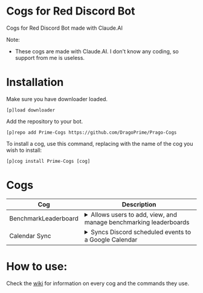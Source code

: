 # Cogs for Red Discord Bot
Cogs for Red Discord Bot made with Claude.AI

Note:
- These cogs are made with Claude.AI. I don't know any coding, so support from me is useless.

# Installation

Make sure you have downloader loaded.

    [p]load downloader

Add the repository to your bot.

    [p]repo add Prime-Cogs https://github.com/DragoPrime/Prago-Cogs

To install a cog, use this command, replacing <cog> with the name of the cog you wish to install:

    [p]cog install Prime-Cogs [cog]

# Cogs
| Cog | Description |
| --- | ----------- |
| BenchmarkLeaderboard | <details><summary>Allows users to add, view, and manage benchmarking leaderboards</summary>Allows users to add, view, and manage benchmarking leaderboards</details>
| Calendar Sync | <details><summary>Syncs Discord scheduled events to a Google Calendar</summary>Syncs Discord scheduled events to a Google Calendar</details>

# How to use:
Check the [wiki](https://github.com/DragoPrime/Prime-Cogs/wiki) for information on every cog and the commands they use.
